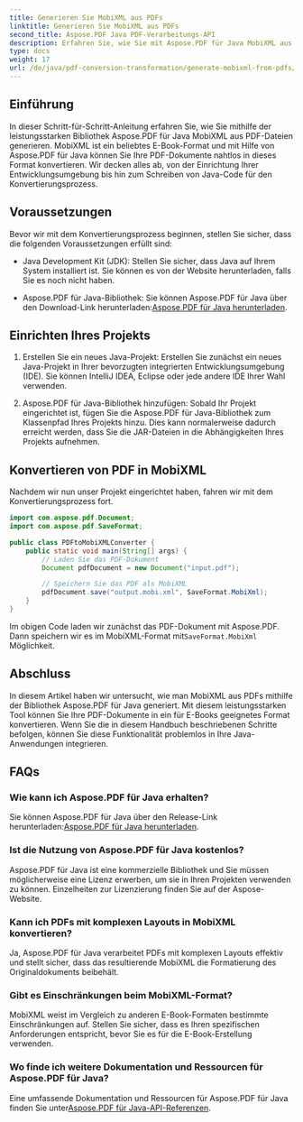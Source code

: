 ```yaml
---
title: Generieren Sie MobiXML aus PDFs
linktitle: Generieren Sie MobiXML aus PDFs
second_title: Aspose.PDF Java PDF-Verarbeitungs-API
description: Erfahren Sie, wie Sie mit Aspose.PDF für Java MobiXML aus PDFs generieren. Eine Schritt-für-Schritt-Anleitung mit Codebeispielen. Konvertieren Sie PDFs nahtlos in das MobiXML-Format.
type: docs
weight: 17
url: /de/java/pdf-conversion-transformation/generate-mobixml-from-pdfs/
---
```


## Einführung

In dieser Schritt-für-Schritt-Anleitung erfahren Sie, wie Sie mithilfe der leistungsstarken Bibliothek Aspose.PDF für Java MobiXML aus PDF-Dateien generieren. MobiXML ist ein beliebtes E-Book-Format und mit Hilfe von Aspose.PDF für Java können Sie Ihre PDF-Dokumente nahtlos in dieses Format konvertieren. Wir decken alles ab, von der Einrichtung Ihrer Entwicklungsumgebung bis hin zum Schreiben von Java-Code für den Konvertierungsprozess.

## Voraussetzungen

Bevor wir mit dem Konvertierungsprozess beginnen, stellen Sie sicher, dass die folgenden Voraussetzungen erfüllt sind:

- Java Development Kit (JDK): Stellen Sie sicher, dass Java auf Ihrem System installiert ist. Sie können es von der Website herunterladen, falls Sie es noch nicht haben.

-  Aspose.PDF für Java-Bibliothek: Sie können Aspose.PDF für Java über den Download-Link herunterladen:[Aspose.PDF für Java herunterladen](https://releases.aspose.com/pdf/java/).

## Einrichten Ihres Projekts

1. Erstellen Sie ein neues Java-Projekt: Erstellen Sie zunächst ein neues Java-Projekt in Ihrer bevorzugten integrierten Entwicklungsumgebung (IDE). Sie können IntelliJ IDEA, Eclipse oder jede andere IDE Ihrer Wahl verwenden.

2. Aspose.PDF für Java-Bibliothek hinzufügen: Sobald Ihr Projekt eingerichtet ist, fügen Sie die Aspose.PDF für Java-Bibliothek zum Klassenpfad Ihres Projekts hinzu. Dies kann normalerweise dadurch erreicht werden, dass Sie die JAR-Dateien in die Abhängigkeiten Ihres Projekts aufnehmen.

## Konvertieren von PDF in MobiXML

Nachdem wir nun unser Projekt eingerichtet haben, fahren wir mit dem Konvertierungsprozess fort.

```java
import com.aspose.pdf.Document;
import com.aspose.pdf.SaveFormat;

public class PDFtoMobiXMLConverter {
    public static void main(String[] args) {
        // Laden Sie das PDF-Dokument
        Document pdfDocument = new Document("input.pdf");

        // Speichern Sie das PDF als MobiXML
        pdfDocument.save("output.mobi.xml", SaveFormat.MobiXml);
    }
}
```

 Im obigen Code laden wir zunächst das PDF-Dokument mit Aspose.PDF. Dann speichern wir es im MobiXML-Format mit`SaveFormat.MobiXml` Möglichkeit.

## Abschluss

In diesem Artikel haben wir untersucht, wie man MobiXML aus PDFs mithilfe der Bibliothek Aspose.PDF für Java generiert. Mit diesem leistungsstarken Tool können Sie Ihre PDF-Dokumente in ein für E-Books geeignetes Format konvertieren. Wenn Sie die in diesem Handbuch beschriebenen Schritte befolgen, können Sie diese Funktionalität problemlos in Ihre Java-Anwendungen integrieren.

## FAQs

### Wie kann ich Aspose.PDF für Java erhalten?

 Sie können Aspose.PDF für Java über den Release-Link herunterladen:[Aspose.PDF für Java herunterladen](https://releases.aspose.com/pdf/java/).

### Ist die Nutzung von Aspose.PDF für Java kostenlos?

Aspose.PDF für Java ist eine kommerzielle Bibliothek und Sie müssen möglicherweise eine Lizenz erwerben, um sie in Ihren Projekten verwenden zu können. Einzelheiten zur Lizenzierung finden Sie auf der Aspose-Website.

### Kann ich PDFs mit komplexen Layouts in MobiXML konvertieren?

Ja, Aspose.PDF für Java verarbeitet PDFs mit komplexen Layouts effektiv und stellt sicher, dass das resultierende MobiXML die Formatierung des Originaldokuments beibehält.

### Gibt es Einschränkungen beim MobiXML-Format?

MobiXML weist im Vergleich zu anderen E-Book-Formaten bestimmte Einschränkungen auf. Stellen Sie sicher, dass es Ihren spezifischen Anforderungen entspricht, bevor Sie es für die E-Book-Erstellung verwenden.

### Wo finde ich weitere Dokumentation und Ressourcen für Aspose.PDF für Java?

 Eine umfassende Dokumentation und Ressourcen für Aspose.PDF für Java finden Sie unter[Aspose.PDF für Java-API-Referenzen](https://reference.aspose.com/pdf/java/).
